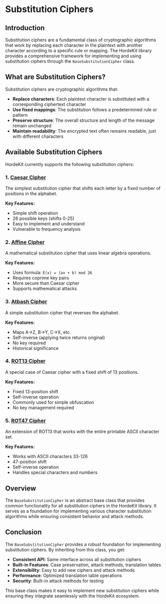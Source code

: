 # Substitution Ciphers

## Introduction

Substitution ciphers are a fundamental class of cryptographic algorithms that work by replacing each character in the plaintext with another character according to a specific rule or mapping. The HordeKit library provides a comprehensive framework for implementing and using substitution ciphers through the `BaseSubstitutionCipher` class.

## What are Substitution Ciphers?

Substitution ciphers are cryptographic algorithms that:
- **Replace characters**: Each plaintext character is substituted with a corresponding ciphertext character
- **Use fixed mappings**: The substitution follows a predetermined rule or pattern
- **Preserve structure**: The overall structure and length of the message remain unchanged
- **Maintain readability**: The encrypted text often remains readable, just with different characters

## Available Substitution Ciphers

HordeKit currently supports the following substitution ciphers:

### 1. [Caesar Cipher](caesar.md)
The simplest substitution cipher that shifts each letter by a fixed number of positions in the alphabet.

**Key Features:**
- Simple shift operation
- 26 possible keys (shifts 0-25)
- Easy to implement and understand
- Vulnerable to frequency analysis

### 2. [Affine Cipher](affine.md)
A mathematical substitution cipher that uses linear algebra operations.

**Key Features:**
- Uses formula: `E(x) = (ax + b) mod 26`
- Requires coprime key pairs
- More secure than Caesar cipher
- Supports mathematical attacks

### 3. [Atbash Cipher](atbash.md)
A simple substitution cipher that reverses the alphabet.

**Key Features:**
- Maps A→Z, B→Y, C→X, etc.
- Self-inverse (applying twice returns original)
- No key required
- Historical significance

### 4. [ROT13 Cipher](rot13.md)
A special case of Caesar cipher with a fixed shift of 13 positions.

**Key Features:**
- Fixed 13-position shift
- Self-inverse operation
- Commonly used for simple obfuscation
- No key management required

### 5. [ROT47 Cipher](rot47.md)
An extension of ROT13 that works with the entire printable ASCII character set.

**Key Features:**
- Works with ASCII characters 33-126
- 47-position shift
- Self-inverse operation
- Handles special characters and numbers

## Overview

The `BaseSubstitutionCipher` is an abstract base class that provides common functionality for all substitution ciphers in the HordeKit library. It serves as a foundation for implementing various character substitution algorithms while ensuring consistent behavior and attack methods.

## Conclusion

The `BaseSubstitutionCipher` provides a robust foundation for implementing substitution ciphers. By inheriting from this class, you get:

- **Consistent API**: Same interface across all substitution ciphers
- **Built-in Features**: Case preservation, attack methods, translation tables
- **Extensibility**: Easy to add new ciphers and attack methods
- **Performance**: Optimized translation table operations
- **Security**: Built-in attack methods for testing

This base class makes it easy to implement new substitution ciphers while ensuring they integrate seamlessly with the HordeKit ecosystem. 